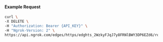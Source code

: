 <!-- Code generated for API Clients. DO NOT EDIT. -->

#### Example Request

```bash
curl \
-X DELETE \
-H "Authorization: Bearer {API_KEY}" \
-H "Ngrok-Version: 2" \
https://api.ngrok.com/edges/https/edghts_2WzkyFJqJ7y8FRNlBWY3DP6EZd6/routes/edghtsrt_2WzkyJoyCJfY3PAqjl0plGukooY/ip_restriction
```

